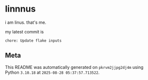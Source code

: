 # linnnus

i am linus. that's me.

my latest commit is

```
chore: Update flake inputs
```

## Meta

This README was automatically generated on `pkrvm2jjpg2dj4m` using Python
`3.10.18` at `2025-08-28 05:37:57.713522`.
